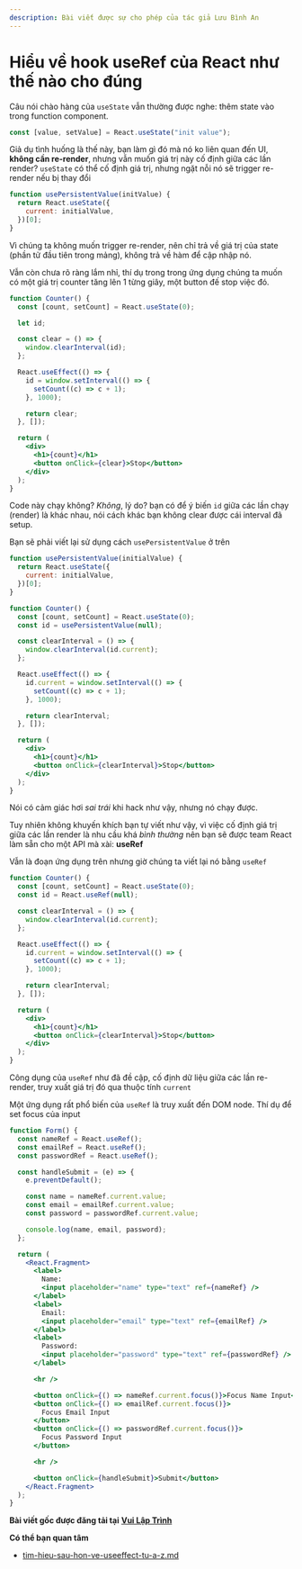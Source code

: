 ```yaml
---
description: Bài viết được sự cho phép của tác giả Lưu Bình An
---
```


# Hiểu về hook useRef của React như thế nào cho đúng

Câu nói chào hàng của `useState` vẫn thường được nghe: thêm state vào trong function component.

```jsx
const [value, setValue] = React.useState("init value");
```

Giả dụ tình huống là thế này, bạn làm gì đó mà nó ko liên quan đến UI, **không cần re-render**, nhưng vẫn muốn giá trị này cố định giữa các lần render? `useState` có thể cố định giá trị, nhưng ngặt nỗi nó sẽ trigger re-render nếu bị thay đổi

```js
function usePersistentValue(initValue) {
  return React.useState({
    current: initialValue,
  })[0];
}
```

Vì chúng ta không muốn trigger re-render, nên chỉ trả về giá trị của state (phần tử đầu tiên trong mảng), không trả về hàm để cập nhập nó.

Vẫn còn chưa rõ ràng lắm nhỉ, thí dụ trong trong ứng dụng chúng ta muốn có một giá trị counter tăng lên 1 từng giây, một button đế stop việc đó.

```jsx
function Counter() {
  const [count, setCount] = React.useState(0);

  let id;

  const clear = () => {
    window.clearInterval(id);
  };

  React.useEffect(() => {
    id = window.setInterval(() => {
      setCount((c) => c + 1);
    }, 1000);

    return clear;
  }, []);

  return (
    <div>
      <h1>{count}</h1>
      <button onClick={clear}>Stop</button>
    </div>
  );
}
```

Code này chạy không? _Không_, lý do? bạn có để ý biến `id` giữa các lần chạy (render) là khác nhau, nói cách khác bạn không clear được cái interval đã setup.

Bạn sẽ phải viết lại sử dụng cách `usePersistentValue` ở trên

```jsx
function usePersistentValue(initialValue) {
  return React.useState({
    current: initialValue,
  })[0];
}

function Counter() {
  const [count, setCount] = React.useState(0);
  const id = usePersistentValue(null);

  const clearInterval = () => {
    window.clearInterval(id.current);
  };

  React.useEffect(() => {
    id.current = window.setInterval(() => {
      setCount((c) => c + 1);
    }, 1000);

    return clearInterval;
  }, []);

  return (
    <div>
      <h1>{count}</h1>
      <button onClick={clearInterval}>Stop</button>
    </div>
  );
}
```

Nói có cảm giác hơi _sai trái_ khi hack như vậy, nhưng nó chạy được.

Tuy nhiên không khuyến khích bạn tự viết như vậy, vì việc cố định giá trị giữa các lần render là nhu cầu khá _bình thường_ nên bạn sẽ được team React làm sẵn cho một API mà xài: **useRef**

Vẫn là đoạn ứng dụng trên nhưng giờ chúng ta viết lại nó bằng `useRef`

```jsx
function Counter() {
  const [count, setCount] = React.useState(0);
  const id = React.useRef(null);

  const clearInterval = () => {
    window.clearInterval(id.current);
  };

  React.useEffect(() => {
    id.current = window.setInterval(() => {
      setCount((c) => c + 1);
    }, 1000);

    return clearInterval;
  }, []);

  return (
    <div>
      <h1>{count}</h1>
      <button onClick={clearInterval}>Stop</button>
    </div>
  );
}
```

Công dụng của `useRef` như đã đề cập, cố định dữ liệu giữa các lần re-render, truy xuất giá trị đó qua thuộc tính `current`

Một ứng dụng rất phổ biến của `useRef` là truy xuất đến DOM node. Thí dụ để set focus của input

```jsx
function Form() {
  const nameRef = React.useRef();
  const emailRef = React.useRef();
  const passwordRef = React.useRef();

  const handleSubmit = (e) => {
    e.preventDefault();

    const name = nameRef.current.value;
    const email = emailRef.current.value;
    const password = passwordRef.current.value;

    console.log(name, email, password);
  };

  return (
    <React.Fragment>
      <label>
        Name:
        <input placeholder="name" type="text" ref={nameRef} />
      </label>
      <label>
        Email:
        <input placeholder="email" type="text" ref={emailRef} />
      </label>
      <label>
        Password:
        <input placeholder="password" type="text" ref={passwordRef} />
      </label>

      <hr />

      <button onClick={() => nameRef.current.focus()}>Focus Name Input</button>
      <button onClick={() => emailRef.current.focus()}>
        Focus Email Input
      </button>
      <button onClick={() => passwordRef.current.focus()}>
        Focus Password Input
      </button>

      <hr />

      <button onClick={handleSubmit}>Submit</button>
    </React.Fragment>
  );
}
```

**Bài viết gốc được đăng tải tại** [**Vui Lập Trình**](https://vuilaptrinh.com/hieu-ve-hook-use-ref-cua-react-nhu-the-nao-cho-dung/)

**Có thể bạn quan tâm**

* [tim-hieu-sau-hon-ve-useeffect-tu-a-z.md](tim-hieu-sau-hon-ve-useeffect-tu-a-z.md "mention")
